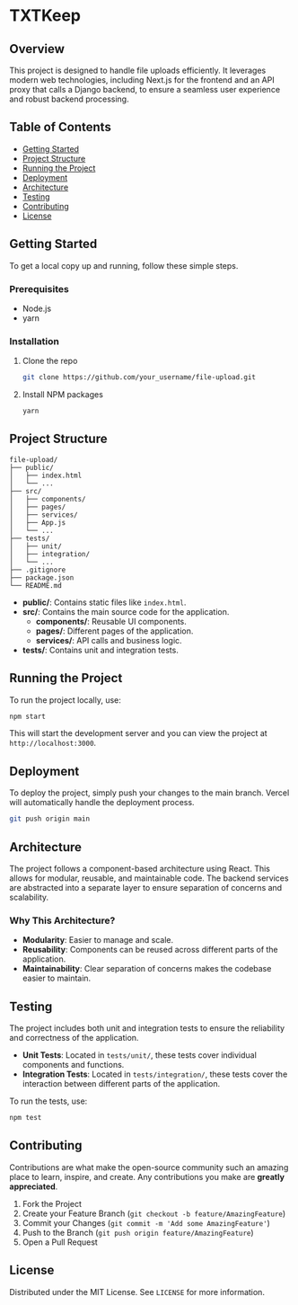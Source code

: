 # TXTKeep

## Overview

This project is designed to handle file uploads efficiently. It leverages modern web technologies, including Next.js for the frontend and an API proxy that calls a Django backend, to ensure a seamless user experience and robust backend processing. 

## Table of Contents

- [Getting Started](#getting-started)
- [Project Structure](#project-structure)
- [Running the Project](#running-the-project)
- [Deployment](#deployment)
- [Architecture](#architecture)
- [Testing](#testing)
- [Contributing](#contributing)
- [License](#license)

## Getting Started

To get a local copy up and running, follow these simple steps.

### Prerequisites

- Node.js
- yarn

### Installation

1. Clone the repo
    ```sh
    git clone https://github.com/your_username/file-upload.git
    ```
2. Install NPM packages
    ```sh
    yarn
    ```

## Project Structure

```
file-upload/
├── public/
│   ├── index.html
│   └── ...
├── src/
│   ├── components/
│   ├── pages/
│   ├── services/
│   ├── App.js
│   └── ...
├── tests/
│   ├── unit/
│   ├── integration/
│   └── ...
├── .gitignore
├── package.json
└── README.md
```

- **public/**: Contains static files like `index.html`.
- **src/**: Contains the main source code for the application.
  - **components/**: Reusable UI components.
  - **pages/**: Different pages of the application.
  - **services/**: API calls and business logic.
- **tests/**: Contains unit and integration tests.

## Running the Project

To run the project locally, use:

```sh
npm start
```

This will start the development server and you can view the project at `http://localhost:3000`.

## Deployment

To deploy the project, simply push your changes to the main branch. Vercel will automatically handle the deployment process.

```sh
git push origin main
```

## Architecture

The project follows a component-based architecture using React. This allows for modular, reusable, and maintainable code. The backend services are abstracted into a separate layer to ensure separation of concerns and scalability.

### Why This Architecture?

- **Modularity**: Easier to manage and scale.
- **Reusability**: Components can be reused across different parts of the application.
- **Maintainability**: Clear separation of concerns makes the codebase easier to maintain.

## Testing

The project includes both unit and integration tests to ensure the reliability and correctness of the application.

- **Unit Tests**: Located in `tests/unit/`, these tests cover individual components and functions.
- **Integration Tests**: Located in `tests/integration/`, these tests cover the interaction between different parts of the application.

To run the tests, use:

```sh
npm test
```

## Contributing

Contributions are what make the open-source community such an amazing place to learn, inspire, and create. Any contributions you make are **greatly appreciated**.

1. Fork the Project
2. Create your Feature Branch (`git checkout -b feature/AmazingFeature`)
3. Commit your Changes (`git commit -m 'Add some AmazingFeature'`)
4. Push to the Branch (`git push origin feature/AmazingFeature`)
5. Open a Pull Request

## License

Distributed under the MIT License. See `LICENSE` for more information.
